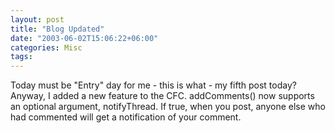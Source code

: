 ```yaml
---
layout: post
title: "Blog Updated"
date: "2003-06-02T15:06:22+06:00"
categories: Misc 
tags: 
---
```


Today must be "Entry" day for me - this is what - my fifth post today? Anyway, I added a new feature to the CFC. addComments() now supports an optional argument, notifyThread. If true, when you post, anyone else who had commented will get a notification of your comment.